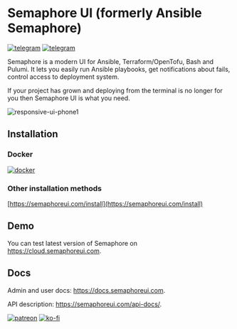 # Semaphore UI (formerly Ansible Semaphore)

[![telegram](https://img.shields.io/badge/discord_community-skyblue?style=for-the-badge&logo=discord)](https://discord.com/channels/1213935266213920829/1213935266687881288) 
[![telegram](https://img.shields.io/badge/youtube_channel-red?style=for-the-badge&logo=youtube)](https://www.youtube.com/@semaphoreui) 

Semaphore is a modern UI for Ansible, Terraform/OpenTofu, Bash and Pulumi. It lets you easily run Ansible playbooks, get notifications about fails, control access to deployment system.

If your project has grown and deploying from the terminal is no longer for you then Semaphore UI is what you need.

![responsive-ui-phone1](https://user-images.githubusercontent.com/914224/134777345-8789d9e4-ff0d-439c-b80e-ddc56b74fcee.png)

## Installation

### Docker

[![docker](https://img.shields.io/badge/container_configurator-skyblue?style=for-the-badge&logo=docker)](https://semaphoreui.com/install/docker/)

### Other installation methods
[https://semaphoreui.com/install](https://semaphoreui.com/install)

## Demo

You can test latest version of Semaphore on https://cloud.semaphoreui.com.

## Docs

Admin and user docs: https://docs.semaphoreui.com.

API description: https://semaphoreui.com/api-docs/.

[![patreon](https://img.shields.io/badge/become_a_patreon-teal?style=for-the-badge&logo=patreon)](https://www.patreon.com/semaphoreui) 
[![ko-fi](https://img.shields.io/badge/buy_me_a_coffee-pink?style=for-the-badge&logo=kofi)](https://ko-fi.com/fiftin) 
